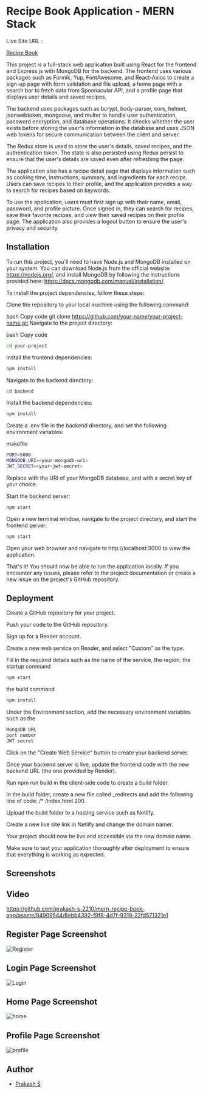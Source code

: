 # Recipe Book Application - MERN Stack

Live Site URL : 

[Recipe Book](https://flavor-verse.netlify.app/)


This project is a full-stack web application built using React for the frontend and Express.js with MongoDB for the backend. The frontend uses various packages such as Formik, Yup, FontAwesome, and React-Axios to create a sign-up page with form validation and file upload, a home page with a search bar to fetch data from Spoonacular API, and a profile page that displays user details and saved recipes.

The backend uses packages such as bcrypt, body-parser, cors, helmet, jsonwebtoken, mongoose, and multer to handle user authentication, password encryption, and database operations. It checks whether the user exists before storing the user's information in the database and uses JSON web tokens for secure communication between the client and server.

The Redux store is used to store the user's details, saved recipes, and the authentication token. The state is also persisted using Redux persist to ensure that the user's details are saved even after refreshing the page.

The application also has a recipe detail page that displays information such as cooking time, instructions, summary, and ingredients for each recipe. Users can save recipes to their profile, and the application provides a way to search for recipes based on keywords.

To use the application, users must first sign up with their name, email, password, and profile picture. Once signed in, they can search for recipes, save their favorite recipes, and view their saved recipes on their profile page. The application also provides a logout button to ensure the user's privacy and security.

 
## Installation

To run this project, you'll need to have Node.js and MongoDB installed on your system. You can download Node.js from the official website: https://nodejs.org/, and install MongoDB by following the instructions provided here: https://docs.mongodb.com/manual/installation/.

To install the project dependencies, follow these steps:

Clone the repository to your local machine using the following command:

bash
Copy code
git clone https://github.com/your-name/your-project-name.git
Navigate to the project directory:

bash
Copy code
```bash
cd your-project
```
Install the frontend dependencies:
```bash
npm install
```
Navigate to the backend directory:

```bash
cd backend
```
Install the backend dependencies:

```bash
npm install
```
Create a .env file in the backend directory, and set the following environment variables:

makefile
```bash
PORT=5000
MONGODB_URI=<your-mongodb-uri>
JWT_SECRET=<your-jwt-secret>
```
Replace <your-mongodb-uri> with the URI of your MongoDB database, and <your-jwt-secret> with a secret key of your choice.

Start the backend server:

```bash
npm start
```
Open a new terminal window, navigate to the project directory, and start the frontend server:

```bash
npm start
```
Open your web browser and navigate to http://localhost:3000 to view the application.

That's it! You should now be able to run the application locally. If you encounter any issues, please refer to the project documentation or create a new issue on the project's GitHub repository.
    
  

## Deployment


Create a GitHub repository for your project.

Push your code to the GitHub repository.

Sign up for a Render account.

Create a new web service on Render, and select "Custom" as the type.

Fill in the required details such as the name of the service, the region, 
the startup command 
```bash
npm start
```

the build command
```bash
npm install
```
Under the Environment section, add the necessary environment variables such as the 
```bash
MongoDB URL
port number
JWT secret
```


Click on the "Create Web Service" button to create your backend server.

Once your backend server is live, update the frontend code with the new backend URL (the one provided by Render).

Run npm run build in the client-side code to create a build folder.

In the build folder, create a new file called _redirects and add the following line of code: /* /index.html 200.

Upload the build folder to a hosting service such as Netlify.

Create a new live site link in Netlify and change the domain namer.

Your project should now be live and accessible via the new domain name.

Make sure to test your application thoroughly after deployment to ensure that everything is working as expected.

## Screenshots
## Video
https://github.com/prakash-s-2210/mern-recipe-book-app/assets/94909544/6ebb4392-f9f8-4d7f-9319-22fd571321e1
## Register Page Screenshot
![Register](https://github.com/prakash-s-2210/mern-recipe-book-app/assets/94909544/2bafd98e-56e2-45c2-9319-7bf1732e8a73)
## Login Page Screenshot
 ![Login](https://github.com/prakash-s-2210/mern-recipe-book-app/assets/94909544/707a6cbd-494a-4e3b-b82e-04713477cca1)

## Home Page Screenshot
![home](https://github.com/prakash-s-2210/mern-recipe-book-app/assets/94909544/e5c88f6f-a5f1-4b57-8768-d18eb8bd45da)
## Profile Page Screenshot
![profile](https://github.com/prakash-s-2210/mern-recipe-book-app/assets/94909544/e522b101-bf15-4925-af76-7b0fcd72bc42)

 ## Author

- [Prakash S](https://github.com/prakash-s-2210)

